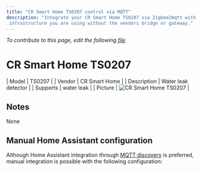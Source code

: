 ```yaml
---
title: "CR Smart Home TS0207 control via MQTT"
description: "Integrate your CR Smart Home TS0207 via Zigbee2mqtt with whatever smart home
 infrastructure you are using without the vendors bridge or gateway."
---
```


*To contribute to this page, edit the following
[file](https://github.com/Koenkk/zigbee2mqtt.io/blob/master/docs/devices/TS0207.md)*

# CR Smart Home TS0207

| Model | TS0207  |
| Vendor  | CR Smart Home  |
| Description | Water leak detector |
| Supports | water leak |
| Picture | ![CR Smart Home TS0207](./assets/devices/TS0207.jpg) |

## Notes

None

## Manual Home Assistant configuration
Although Home Assistant integration through [MQTT discovery](../integration/home_assistant) is preferred,
manual integration is possible with the following configuration:
